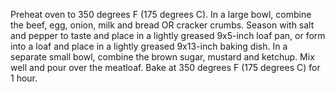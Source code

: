 Preheat oven to 350 degrees F (175 degrees C).
In a large bowl, combine the beef, egg, onion, milk and bread OR cracker crumbs. Season with salt and pepper to taste and place in a lightly greased 9x5-inch loaf pan, or form into a loaf and place in a lightly greased 9x13-inch baking dish.
In a separate small bowl, combine the brown sugar, mustard and ketchup. Mix well and pour over the meatloaf.
Bake at 350 degrees F (175 degrees C) for 1 hour.